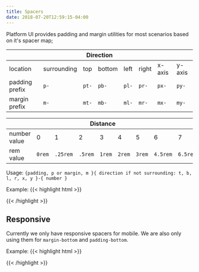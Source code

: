 ```yaml
---
title: Spacers
date: 2018-07-20T12:59:15-04:00
---
```


Platform UI provides padding and margin utilities for most scenarios based on it's spacer map;

<table class="table mb-4">
  <thead>
    <tr>
      <th colspan="8">Direction</th>
    </tr>
  </thead>
  <tbody>
    <tr>
      <td data-label="Direction">location</td>
      <td>surrounding</td>
      <td>top</td>
      <td>bottom</td>
      <td>left</td>
      <td>right</td>
      <td>x-axis</td>
      <td>y-axis</td>
    </tr>
    <tr>
      <td data-label="Direction">padding prefix</td>
      <td><code>p-</code></td>
      <td><code>pt-</code></td>
      <td><code>pb-</code></td>
      <td><code>pl-</code></td>
      <td><code>pr-</code></td>
      <td><code>px-</code></td>
      <td><code>py-</code></td>
    </tr>
    <tr>
      <td data-label="Direction">margin prefix</td>
      <td><code>m-</code></td>
      <td><code>mt-</code></td>
      <td><code>mb-</code></td>
      <td><code>ml-</code></td>
      <td><code>mr-</code></td>
      <td><code>mx-</code></td>
      <td><code>my-</code></td>
    </tr>
  </tbody>
</table>

<table class="table mb-4">
  <thead>
    <tr>
      <th colspan="9">Distance</th>
    </tr>
  </thead>
  <tbody>
    <tr>
      <td data-label="Distance">number value</td>
      <td>0</td>
      <td>1</td>
      <td>2</td>
      <td>3</td>
      <td>4</td>
      <td>5</td>
      <td>6</td>
      <td>7</td>
    </tr>
    <tr>
      <td data-label="Distance">rem value</td>
      <td><code>0rem</code></td>
      <td><code>.25rem</code></td>
      <td><code>.5rem</code></td>
      <td><code>1rem</code></td>
      <td><code>2rem</code></td>
      <td><code>3rem</code></td>
      <td><code>4.5rem</code></td>
      <td><code>6.5rem</code></td>
    </tr>
  </tbody>
</table>

Usage: `{padding, p or margin, m }{ direction if not surrounding: t, b, l, r, x, y }-{ number }`

Example:
{{< highlight html >}}
<!-- padding-left: .5rem -->
<div class="pl-2">
  <!-- Content goes here! -->
</div>

<!-- margin: 0 1rem; -->
<div class="mx-3">
  <!-- Content goes here! -->
</div>
{{< /highlight >}}


## Responsive

Currently we only have responsive spacers for mobile. We are also only using them for `margin-bottom` and `padding-bottom`.

Example:
{{< highlight html >}}
<!-- margin-bottom: 1rem -->
<div class="mobile-mb-3">
  <!-- Content goes here! -->
</div>

<!-- padding-bottom: 1rem -->
<div class="mobile-pb-3">
  <!-- Content goes here! -->
</div>
{{< /highlight >}}
